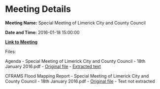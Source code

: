 # Meeting Details

**Meeting Name:** Special Meeting of Limerick City and County Council

**Date and Time:** 2016-01-18 15:00:00

**[Link to Meeting](https://www.limerick.ie/council/whats-on/special-meeting-limerick-city-and-county-council-19)**

Files: 

Agenda - Special Meeting of Limerick City and County Council - 18th January 2016.pdf - [Original file](https://www.limerick.ie/sites/default/files/media/documents/2017-06/Agenda%20-%20Special%20Meeting%20of%20Limerick%20City%20and%20County%20Council%20-%2018th%20January%202016.pdf) - [Extracted text](./Agenda%20-%20Special%20Meeting%20of%20Limerick%20City%20and%20County%20Council%20-%2018th%20January%202016.md)

CFRAMS Flood Mapping Report - Special Meeting of Limerick City and County Council - 18th January 2016.pdf - [Original file](https://www.limerick.ie/sites/default/files/media/documents/2017-06/CFRAMS%20Flood%20Mapping%20Report%20-%20Special%20Meeting%20of%20Limerick%20City%20and%20County%20Council%20-%2018th%20January%20201.pdf) - Text not extracted

